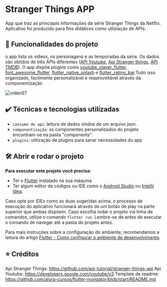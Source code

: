 # Stranger Things APP

App que traz as princiapis informações da série Stranger Things da Netflix. Aplicativo foi produzido para fins didáticos como utilziação de APIs.

## 🔨 Funcionalidades do projeto
o app lista os videos, os personagens e as temporadas da série. Os dados são obtidos de três APIs diferentes ([API Youtube](https://developers.google.com/youtube/v3), [Api Stranger things](https://github.com/api-tutorial/stranger-things-api), [API TMDB](https://developers.themoviedb.org/3/getting-started)). O app dispõe plugins como [youtube_player_flutter](https://pub.dev/packages/youtube_player_flutter), [font_awesome_flutter](https://pub.dev/packages/font_awesome_flutter), [flutter_native_splash](https://pub.dev/packages/flutter_native_splash) e [flutter_rating_bar](https://pub.dev/packages/flutter_rating_bar).Tudo isso organizado, facilmente personalizável e reaproveitável através da componentização

![videoST](https://user-images.githubusercontent.com/89111549/168503604-138077c2-698a-410d-9666-f47647fd67c4.gif)

## ✔️ Técnicas e tecnologias utilizadas
- `consumo de api`: leitura de dados vindos de um arquivo json.
- `componentização`: os componentes personalizados do projeto encontram-se na pasta "components".
- `plugins`: utilização de plugins para sanar necessidades do app

## 🛠️ Abrir e rodar o projeto

**Para executar este projeto você precisa:**

- Ter o [Flutter](https://flutter.dev/docs/get-started/install) instalado na sua máquina
- Ter algum editor de códigos ou IDE como o [Android Studio](https://developer.android.com/studio) ou [Intellij Idea](https://www.jetbrains.com/pt-br/idea/download/). 

Caso opte por IDEs como as duas sugeridas acima, o processo de execução do aplicativo funcionará através de um botão de play na parte superior que ambas dispõem. Caso escolha rodar o projeto via linha de comandos, utilize o comando `flutter run`. Lembre-se de antes de executar o comando de navegar até a pasta do projeto antes. 

Para mais instruções sobre a configuração do ambiente, recomendamos a leitura do artigo [Flutter - Como configurar o ambiente de desenvolvimento](https://www.alura.com.br/artigos/flutter-como-configurar-o-ambiente-de-desenvolvimento).

## ⭐ Créditos

Api Stranger Things: https://github.com/api-tutorial/stranger-things-api
Api Youtube: https://developers.google.com/youtube/v3
Template de readme: https://github.com/alura-cursos/flutter-nuvigator/blob/start/README.md
